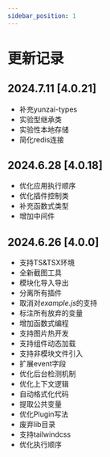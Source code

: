 ```yaml
---
sidebar_position: 1
---
```


# 更新记录

## 2024.7.11 [4.0.21]

- 补充yunzai-types
- 实验型继承类
- 实验性本地存储
- 简化redis连接

## 2024.6.28 [4.0.18]

- 优化应用执行顺序
- 优化插件控制类
- 补充函数式类型
- 增加中间件

## 2024.6.26 [4.0.0]

- 支持TS&TSX环境
- 全新截图工具
- 模块化导入导出
- 分离所有插件
- 取消对*example.js*的支持
- 标注所有放弃的变量
- 增加函数式编程
- 支持图片热开发
- 支持组件动态加载
- 支持非模块文件引入
- 扩展event字段
- 优化后台检测机制
- 优化上下文逻辑
- 自动格式化代码
- 提取公共变量
- 优化Plugin写法
- 废弃lib目录
- 支持tailwindcss
- 优化执行顺序
